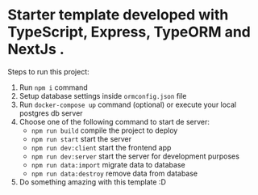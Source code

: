 # Starter template developed with TypeScript, Express, TypeORM and NextJs .

Steps to run this project:

1. Run `npm i` command
2. Setup database settings inside `ormconfig.json` file
3. Run `docker-compose up` command (optional) or execute your local postgres db server
4. Choose one of the following command to start de server:
    - `npm run build` compile the project to deploy
    - `npm run start` start the server
    - `npm run dev:client` start the frontend app
    - `npm run dev:server` start the server for development purposes
    - `npm run data:import` migrate data to database
    - `npm run data:destroy` remove data from database
5. Do something amazing with this template :D